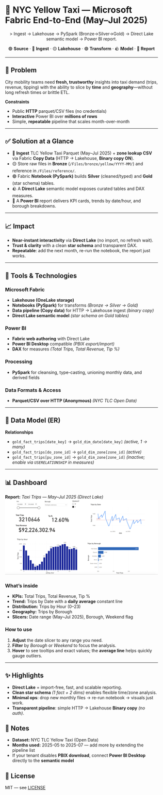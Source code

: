 # 🚕 NYC Yellow Taxi — Microsoft Fabric End-to-End (May–Jul 2025)

<p align="center">
> Ingest → Lakehouse → PySpark (Bronze→Silver→Gold) → Direct Lake semantic model → Power BI report.
</p>

<p align="center">
  🟢 <b>Source</b> · 🔵 <b>Ingest</b> · 🟡 <b>Lakehouse</b> · 🟣 <b>Transform</b> · 🪨 <b>Model</b> · 🌸 <b>Report</b>
</p>



---

## 🎯 Problem

City mobility teams need **fresh, trustworthy** insights into taxi demand (trips, revenue, tipping) with the ability to slice by **time** and **geography**—without long refresh times or brittle ETL.

**Constraints**

- Public **HTTP** parquet/CSV files (no credentials)  
- **Interactive** Power BI over **millions of rows**  
- Simple, **repeatable** pipeline that scales month-over-month

---

## ✅ Solution at a Glance

- 🔵 **Ingest** TLC Yellow Taxi Parquet (May–Jul 2025) + **zone lookup CSV** via Fabric **Copy Data** (HTTP → Lakehouse, **Binary copy ON**).
- 🟡 Store raw files in **Bronze** (`/Files/bronze/yellow/YYYY-MM/`) and reference in `/Files/reference/`.
- 🟣 Fabric **Notebook (PySpark)** builds **Silver** (cleaned/typed) and **Gold** (star schema) tables.
- 🪨 A **Direct Lake** semantic model exposes curated tables and DAX measures.
- 🌸 A **Power BI** report delivers KPI cards, trends by date/hour, and borough breakdowns.

---

## 📈 Impact

- **Near-instant interactivity** via **Direct Lake** (no import, no refresh wait).  
- **Trust & clarity** with a clean **star schema** and transparent DAX.  
- **Repeatable**: add the next month, re-run the notebook, the report just works.

---

## 🧰 Tools & Technologies

### Microsoft Fabric
-  **Lakehouse (OneLake storage)**
-  **Notebooks (PySpark)** for transforms *(Bronze → Silver → Gold)*
-  **Data pipeline (Copy data)** for HTTP → Lakehouse ingest *(binary copy)*
-  **Direct Lake semantic model** *(star schema on Gold tables)*

### Power BI
-  **Fabric web authoring** with Direct Lake
-  **Power BI Desktop** compatible *(PBIX export/import)*
-  **DAX** for measures *(Total Trips, Total Revenue, Tip %)*

### Processing
-  **PySpark** for cleansing, type-casting, unioning monthly data, and derived fields

### Data Formats & Access
-  **Parquet/CSV over HTTP (Anonymous)** *(NYC TLC Open Data)*

---

## 🧱 Data Model (ER)

**Relationships**

- `gold_fact_trips[date_key]` → `gold_dim_date[date_key]` *(active, 1 → many)*
- `gold_fact_trips[do_zone_id]` → `gold_dim_zone[zone_id]` *(active)*
- `gold_fact_trips[pu_zone_id]` → `gold_dim_zone[zone_id]` *(inactive; enable via `USERELATIONSHIP` in measures)*

---
## 📊 Dashboard

**Report:** *Taxi Trips — May–Jul 2025 (Direct Lake)*  
![Dashboard](Taxi%20Trips_Report.png)

### What’s inside
- **KPIs:** Total Trips, Total Revenue, Tip %
- **Trend:** Trips by Date with a **daily average** constant line
- **Distribution:** Trips by Hour (0–23)
- **Geography:** Trips by Borough
- **Slicers:** Date range (May–Jul 2025), Borough, Weekend flag

### How to use
1. **Adjust** the date slicer to any range you need.
2. **Filter** by *Borough* or *Weekend* to focus the analysis.
3. **Hover** to see tooltips and exact values; the **average line** helps quickly gauge outliers.

---

## ✨ Highlights

- **Direct Lake** = import-free, fast, and scalable reporting.
- **Clean star schema** *(1 fact + 2 dims)* enables flexible time/zone analysis.
- **Minimal ops**: drop new monthly files → re-run notebook → visuals just work.
- **Transparent pipeline**: simple HTTP → Lakehouse **Binary copy** *(no auth)*.


## 📎 Notes

- **Dataset:** NYC TLC Yellow Taxi (Open Data)
- **Months used:** 2025-05 to 2025-07 — add more by extending the pipeline list
- If your tenant disables **PBIX download**, connect **Power BI Desktop** directly to the **semantic model**


## 🧾 License

MIT — see [LICENSE](LICENSE)
